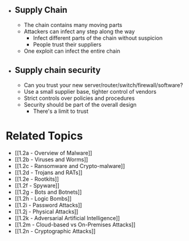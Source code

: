 - ## Supply Chain
	- The chain contains many moving parts
	- Attackers can infect any step along the way
		- Infect different parts of the chain without suspicion
		- People trust their suppliers
	- One exploit can infect the entire chain
- ## Supply chain security
	- Can you trust your new server/router/switch/firewall/software?
	- Use a small supplier base, tighter control of vendors
	- Strict controls over policies and procedures
	- Security should be part of the overall design
		- There's a limit to trust

# Related Topics
- [[1.2a - Overview of Malware]]
- [[1.2b - Viruses and Worms]]
- [[1.2c - Ransomware and Crypto-malware]]
- [[1.2d - Trojans and RATs]]
- [[1.2e - Rootkits]]
- [[1.2f - Spyware]]
- [[1.2g - Bots and Botnets]]
- [[1.2h - Logic Bombs]]
- [[1.2i - Password Attacks]]
- [[1.2j - Physical Attacks]]
- [[1.2k - Adversarial Artificial Intelligence]]
- [[1.2m - Cloud-based vs On-Premises Attacks]]
- [[1.2n - Cryptographic Attacks]]
